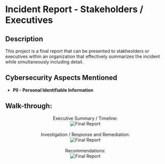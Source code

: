 <h1>Incident Report - Stakeholders / Executives</h1>

<h2>Description</h2>
This project is a final report that can be presented to stakheolders or executives within an organization that effectively summarizes the incident while simultaneously including detail.
<br />


<h2>Cybersecurity Aspects Mentioned</h2>

- <b>PII - Personal Identifiable Information</b> 

<h2>Walk-through:</h2>

<p align="center">
Executive Summary / Timeline:  <br/>
<img src="https://i.imgur.com/7RyPNHn.png" height="auto%" width="auto%" alt="Final Report"/>
<br />
<br />
Investigation / Response and Remediation:  <br/>
<img src="https://i.imgur.com/TRzFLnx.png" height="auto%" width="auto%" alt="Final Report"/>
<br />
<br />
Recommendations:  <br/>
<img src="https://i.imgur.com/dnKC0Zg.png" height="auto%" width="auto%" alt="Final Report"/>
</p>

<!--
 ```diff
- text in red
+ text in green
! text in orange
# text in gray
@@ text in purple (and bold)@@
```
--!>
